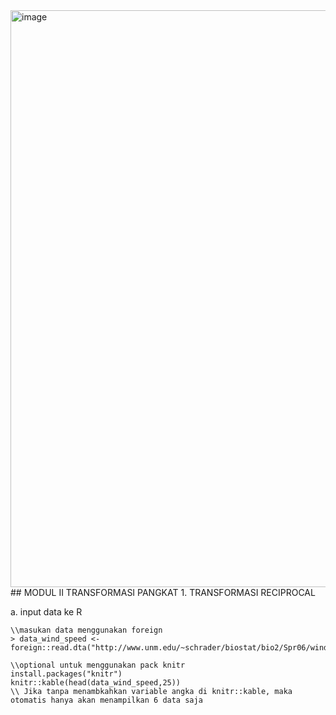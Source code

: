 
<img width="1455" height="923" alt="image" src="https://github.com/user-attachments/assets/e097d5cc-1961-48b1-acd4-7c65f8d11fae" />
## MODUL II TRANSFORMASI PANGKAT
1. TRANSFORMASI RECIPROCAL

a. input data ke R
```
\\masukan data menggunakan foreign
> data_wind_speed <- foreign::read.dta("http://www.unm.edu/~schrader/biostat/bio2/Spr06/windspeed.dta")

\\optional untuk menggunakan pack knitr
install.packages("knitr")
knitr::kable(head(data_wind_speed,25))
\\ Jika tanpa menambkahkan variable angka di knitr::kable, maka otomatis hanya akan menampilkan 6 data saja


```
